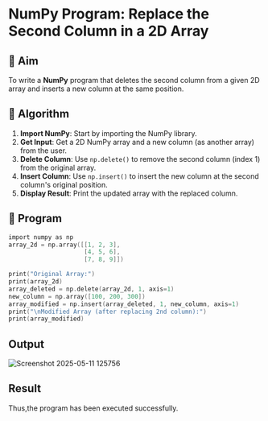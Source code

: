 # NumPy Program: Replace the Second Column in a 2D Array

## 🎯 Aim
To write a **NumPy** program that deletes the second column from a given 2D array and inserts a new column at the same position.

## 🧠 Algorithm
1. **Import NumPy**: Start by importing the NumPy library.
2. **Get Input**: Get a 2D NumPy array and a new column (as another array) from the user.
3. **Delete Column**: Use `np.delete()` to remove the second column (index 1) from the original array.
4. **Insert Column**: Use `np.insert()` to insert the new column at the second column's original position.
5. **Display Result**: Print the updated array with the replaced column.

## 🧾 Program
~~~c
import numpy as np
array_2d = np.array([[1, 2, 3],
                     [4, 5, 6],
                     [7, 8, 9]])

print("Original Array:")
print(array_2d)
array_deleted = np.delete(array_2d, 1, axis=1)
new_column = np.array([100, 200, 300])
array_modified = np.insert(array_deleted, 1, new_column, axis=1)
print("\nModified Array (after replacing 2nd column):")
print(array_modified)
~~~

## Output
![Screenshot 2025-05-11 125756](https://github.com/user-attachments/assets/2410f750-b457-4701-9dc6-5a1d591909ee)


## Result
Thus,the program has been executed successfully.
